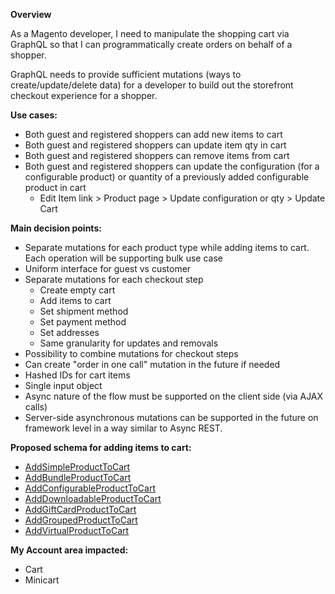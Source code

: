 **Overview**

As a Magento developer, I need to manipulate the shopping cart via GraphQL so that I can programmatically create orders on behalf of a shopper.

GraphQL needs to provide sufficient mutations (ways to create/update/delete data) for a developer to build out the storefront checkout experience for a shopper.

**Use cases:**
- Both guest and registered shoppers can add new items to cart
- Both guest and registered shoppers can update item qty in cart 
- Both guest and registered shoppers can remove items from cart
- Both guest and registered shoppers can update the configuration (for a configurable product) or quantity of a previously added configurable product in cart
    - Edit Item link > Product page > Update configuration or qty > Update Cart 

**Main decision points:**

- Separate mutations for each product type while adding items to cart. Each operation will be supporting bulk use case
- Uniform interface for guest vs customer
- Separate mutations for each checkout step
    - Create empty cart
    - Add items to cart
    - Set shipment method
    - Set payment method
    - Set addresses
    - Same granularity for updates and removals
- Possibility to combine mutations for checkout steps
- Can create "order in one call" mutation in the future if needed
- Hashed IDs for cart items
- Single input object
- Async nature of the flow must be supported on the client side (via AJAX calls)
- Server-side asynchronous mutations can be supported in the future on framework level in a way similar to Async REST.

**Proposed schema for adding items to cart:**

- [AddSimpleProductToCart](AddSimpleProductToCart.graphqls)
- [AddBundleProductToCart](AddBundleProductToCart.graphqls)
- [AddConfigurableProductToCart](AddConfigurableProductToCart.graphqls)
- [AddDownloadableProductToCart](AddDownloadableProductToCart.graphqls)
- [AddGiftCardProductToCart](AddGiftCardProductToCart.graphqls)
- [AddGroupedProductToCart](AddGroupedProductToCart.graphqls)
- [AddVirtualProductToCart](AddVirtualProductToCart.graphqls)


**My Account area impacted:** 
- Cart
- Minicart
